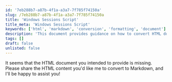 ```yaml
---
id: '7eb288b7-a87b-4f1a-a3a7-7f785f74150a'
slug: /7eb288b7-a87b-4f1a-a3a7-7f785f74150a
title: 'Windows Sessions Script'
title_meta: 'Windows Sessions Script'
keywords: ['html', 'markdown', 'conversion', 'formatting', 'document']
description: 'This document provides guidance on how to convert HTML documents into Markdown format, including tips on handling various HTML elements and ensuring proper formatting in the resulting Markdown file.'
tags: []
draft: false
unlisted: false
---
```


It seems that the HTML document you intended to provide is missing. Please share the HTML content you'd like me to convert to Markdown, and I'll be happy to assist you!